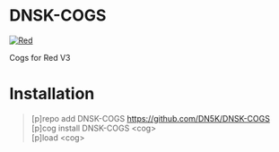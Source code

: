 # DNSK-COGS

[![Red](https://img.shields.io/badge/Red-DiscordBot-red.svg)](https://github.com/Cog-Creators/Red-DiscordBot/tree/V3/develop)

Cogs for Red V3



# Installation

> [p]repo add DNSK-COGS <https://github.com/DN5K/DNSK-COGS>  
> [p]cog install DNSK-COGS &lt;cog&gt;  
> [p]load &lt;cog&gt;
